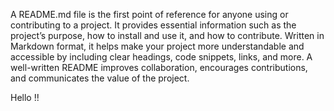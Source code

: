 A README.md file is the first point of reference for anyone using or contributing to a project. It provides essential information such as the project’s purpose, how to install and use it, and how to contribute. Written in Markdown format, it helps make your project more understandable and accessible by including clear headings, code snippets, links, and more. A well-written README improves collaboration, encourages contributions, and communicates the value of the project.

Hello !!
